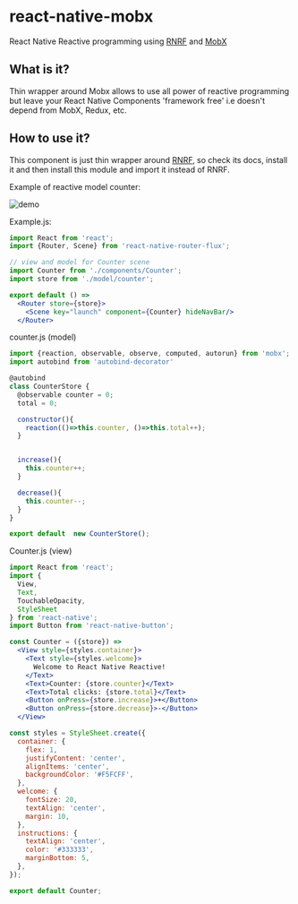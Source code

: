 # react-native-mobx
React Native Reactive programming using [RNRF](https://github.com/aksonov/react-native-router-flux) and [MobX](https://mobxjs.github.io/mobx/)

## What is it?
Thin wrapper around Mobx allows to use all power of reactive programming but leave your React Native Components 'framework free' i.e doesn't depend from MobX, Redux, etc.


## How to use it?
This component is just thin wrapper around [RNRF](https://github.com/aksonov/react-native-router-flux), so check its docs, install it and then install this module and import it instead of RNRF.

Example of reactive model counter:

![demo](https://cloud.githubusercontent.com/assets/1321329/15446716/b4639f86-1f29-11e6-960d-5ba0c6f8fc47.gif)

Example.js:
```jsx
import React from 'react';
import {Router, Scene} from 'react-native-router-flux';

// view and model for Counter scene
import Counter from './components/Counter';
import store from './model/counter';

export default () =>
  <Router store={store}>
    <Scene key="launch" component={Counter} hideNavBar/>
  </Router>
```

counter.js (model)
```jsx
import {reaction, observable, observe, computed, autorun} from 'mobx';
import autobind from 'autobind-decorator'

@autobind
class CounterStore {
  @observable counter = 0;
  total = 0;

  constructor(){
    reaction(()=>this.counter, ()=>this.total++);
  }


  increase(){
    this.counter++;
  }

  decrease(){
    this.counter--;
  }
}

export default  new CounterStore();
```

Counter.js (view)
```jsx
import React from 'react';
import {
  View,
  Text,
  TouchableOpacity,
  StyleSheet
} from 'react-native';
import Button from 'react-native-button';

const Counter = ({store}) =>
  <View style={styles.container}>
    <Text style={styles.welcome}>
      Welcome to React Native Reactive!
    </Text>
    <Text>Counter: {store.counter}</Text>
    <Text>Total clicks: {store.total}</Text>
    <Button onPress={store.increase}>+</Button>
    <Button onPress={store.decrease}>-</Button>
  </View>

const styles = StyleSheet.create({
  container: {
    flex: 1,
    justifyContent: 'center',
    alignItems: 'center',
    backgroundColor: '#F5FCFF',
  },
  welcome: {
    fontSize: 20,
    textAlign: 'center',
    margin: 10,
  },
  instructions: {
    textAlign: 'center',
    color: '#333333',
    marginBottom: 5,
  },
});

export default Counter;

```
